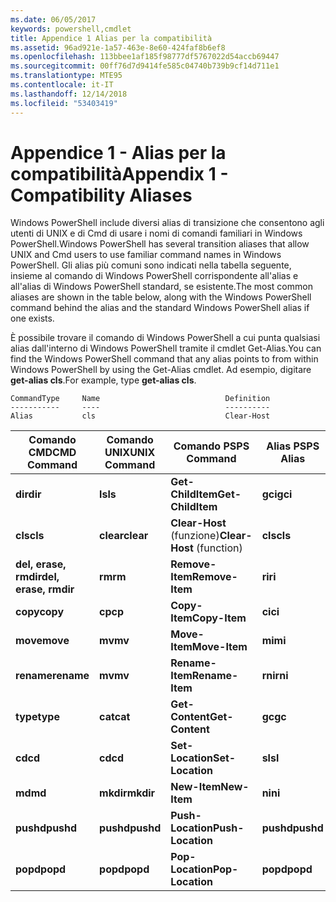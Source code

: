 ```yaml
---
ms.date: 06/05/2017
keywords: powershell,cmdlet
title: Appendice 1 Alias per la compatibilità
ms.assetid: 96ad921e-1a57-463e-8e60-424faf8b6ef8
ms.openlocfilehash: 113bbee1af185f98777df5767022d54accb69447
ms.sourcegitcommit: 00ff76d7d9414fe585c04740b739b9cf14d711e1
ms.translationtype: MTE95
ms.contentlocale: it-IT
ms.lasthandoff: 12/14/2018
ms.locfileid: "53403419"
---
```

# <a name="appendix-1---compatibility-aliases"></a><span data-ttu-id="21fb7-103">Appendice 1 - Alias per la compatibilità</span><span class="sxs-lookup"><span data-stu-id="21fb7-103">Appendix 1 - Compatibility Aliases</span></span>

<span data-ttu-id="21fb7-104">Windows PowerShell include diversi alias di transizione che consentono agli utenti di UNIX e di Cmd di usare i nomi di comandi familiari in Windows PowerShell.</span><span class="sxs-lookup"><span data-stu-id="21fb7-104">Windows PowerShell has several transition aliases that allow UNIX and Cmd users to use familiar command names in Windows PowerShell.</span></span> <span data-ttu-id="21fb7-105">Gli alias più comuni sono indicati nella tabella seguente, insieme al comando di Windows PowerShell corrispondente all'alias e all'alias di Windows PowerShell standard, se esistente.</span><span class="sxs-lookup"><span data-stu-id="21fb7-105">The most common aliases are shown in the table below, along with the Windows PowerShell command behind the alias and the standard Windows PowerShell alias if one exists.</span></span>

<span data-ttu-id="21fb7-106">È possibile trovare il comando di Windows PowerShell a cui punta qualsiasi alias dall'interno di Windows PowerShell tramite il cmdlet Get-Alias.</span><span class="sxs-lookup"><span data-stu-id="21fb7-106">You can find the Windows PowerShell command that any alias points to from within Windows PowerShell by using the Get-Alias cmdlet.</span></span> <span data-ttu-id="21fb7-107">Ad esempio, digitare **get-alias cls**.</span><span class="sxs-lookup"><span data-stu-id="21fb7-107">For example, type **get-alias cls**.</span></span>

```
CommandType     Name                            Definition
-----------     ----                            ----------
Alias           cls                             Clear-Host
```

|<span data-ttu-id="21fb7-108">Comando CMD</span><span class="sxs-lookup"><span data-stu-id="21fb7-108">CMD Command</span></span>|<span data-ttu-id="21fb7-109">Comando UNIX</span><span class="sxs-lookup"><span data-stu-id="21fb7-109">UNIX Command</span></span>|<span data-ttu-id="21fb7-110">Comando PS</span><span class="sxs-lookup"><span data-stu-id="21fb7-110">PS Command</span></span>|<span data-ttu-id="21fb7-111">Alias PS</span><span class="sxs-lookup"><span data-stu-id="21fb7-111">PS Alias</span></span>|
|---------------|----------------|--------------|------------|
|<span data-ttu-id="21fb7-112">**dir**</span><span class="sxs-lookup"><span data-stu-id="21fb7-112">**dir**</span></span>|<span data-ttu-id="21fb7-113">**ls**</span><span class="sxs-lookup"><span data-stu-id="21fb7-113">**ls**</span></span>|<span data-ttu-id="21fb7-114">**Get-ChildItem**</span><span class="sxs-lookup"><span data-stu-id="21fb7-114">**Get-ChildItem**</span></span>|<span data-ttu-id="21fb7-115">**gci**</span><span class="sxs-lookup"><span data-stu-id="21fb7-115">**gci**</span></span>|
|<span data-ttu-id="21fb7-116">**cls**</span><span class="sxs-lookup"><span data-stu-id="21fb7-116">**cls**</span></span>|<span data-ttu-id="21fb7-117">**clear**</span><span class="sxs-lookup"><span data-stu-id="21fb7-117">**clear**</span></span>|<span data-ttu-id="21fb7-118">**Clear-Host** (funzione)</span><span class="sxs-lookup"><span data-stu-id="21fb7-118">**Clear-Host** (function)</span></span>|<span data-ttu-id="21fb7-119">**cls**</span><span class="sxs-lookup"><span data-stu-id="21fb7-119">**cls**</span></span>|
|<span data-ttu-id="21fb7-120">**del, erase, rmdir**</span><span class="sxs-lookup"><span data-stu-id="21fb7-120">**del, erase, rmdir**</span></span>|<span data-ttu-id="21fb7-121">**rm**</span><span class="sxs-lookup"><span data-stu-id="21fb7-121">**rm**</span></span>|<span data-ttu-id="21fb7-122">**Remove-Item**</span><span class="sxs-lookup"><span data-stu-id="21fb7-122">**Remove-Item**</span></span>|<span data-ttu-id="21fb7-123">**ri**</span><span class="sxs-lookup"><span data-stu-id="21fb7-123">**ri**</span></span>|
|<span data-ttu-id="21fb7-124">**copy**</span><span class="sxs-lookup"><span data-stu-id="21fb7-124">**copy**</span></span>|<span data-ttu-id="21fb7-125">**cp**</span><span class="sxs-lookup"><span data-stu-id="21fb7-125">**cp**</span></span>|<span data-ttu-id="21fb7-126">**Copy-Item**</span><span class="sxs-lookup"><span data-stu-id="21fb7-126">**Copy-Item**</span></span>|<span data-ttu-id="21fb7-127">**ci**</span><span class="sxs-lookup"><span data-stu-id="21fb7-127">**ci**</span></span>|
|<span data-ttu-id="21fb7-128">**move**</span><span class="sxs-lookup"><span data-stu-id="21fb7-128">**move**</span></span>|<span data-ttu-id="21fb7-129">**mv**</span><span class="sxs-lookup"><span data-stu-id="21fb7-129">**mv**</span></span>|<span data-ttu-id="21fb7-130">**Move-Item**</span><span class="sxs-lookup"><span data-stu-id="21fb7-130">**Move-Item**</span></span>|<span data-ttu-id="21fb7-131">**mi**</span><span class="sxs-lookup"><span data-stu-id="21fb7-131">**mi**</span></span>|
|<span data-ttu-id="21fb7-132">**rename**</span><span class="sxs-lookup"><span data-stu-id="21fb7-132">**rename**</span></span>|<span data-ttu-id="21fb7-133">**mv**</span><span class="sxs-lookup"><span data-stu-id="21fb7-133">**mv**</span></span>|<span data-ttu-id="21fb7-134">**Rename-Item**</span><span class="sxs-lookup"><span data-stu-id="21fb7-134">**Rename-Item**</span></span>|<span data-ttu-id="21fb7-135">**rni**</span><span class="sxs-lookup"><span data-stu-id="21fb7-135">**rni**</span></span>|
|<span data-ttu-id="21fb7-136">**type**</span><span class="sxs-lookup"><span data-stu-id="21fb7-136">**type**</span></span>|<span data-ttu-id="21fb7-137">**cat**</span><span class="sxs-lookup"><span data-stu-id="21fb7-137">**cat**</span></span>|<span data-ttu-id="21fb7-138">**Get-Content**</span><span class="sxs-lookup"><span data-stu-id="21fb7-138">**Get-Content**</span></span>|<span data-ttu-id="21fb7-139">**gc**</span><span class="sxs-lookup"><span data-stu-id="21fb7-139">**gc**</span></span>|
|<span data-ttu-id="21fb7-140">**cd**</span><span class="sxs-lookup"><span data-stu-id="21fb7-140">**cd**</span></span>|<span data-ttu-id="21fb7-141">**cd**</span><span class="sxs-lookup"><span data-stu-id="21fb7-141">**cd**</span></span>|<span data-ttu-id="21fb7-142">**Set-Location**</span><span class="sxs-lookup"><span data-stu-id="21fb7-142">**Set-Location**</span></span>|<span data-ttu-id="21fb7-143">**sl**</span><span class="sxs-lookup"><span data-stu-id="21fb7-143">**sl**</span></span>|
|<span data-ttu-id="21fb7-144">**md**</span><span class="sxs-lookup"><span data-stu-id="21fb7-144">**md**</span></span>|<span data-ttu-id="21fb7-145">**mkdir**</span><span class="sxs-lookup"><span data-stu-id="21fb7-145">**mkdir**</span></span>|<span data-ttu-id="21fb7-146">**New-Item**</span><span class="sxs-lookup"><span data-stu-id="21fb7-146">**New-Item**</span></span>|<span data-ttu-id="21fb7-147">**ni**</span><span class="sxs-lookup"><span data-stu-id="21fb7-147">**ni**</span></span>|
|<span data-ttu-id="21fb7-148">**pushd**</span><span class="sxs-lookup"><span data-stu-id="21fb7-148">**pushd**</span></span>|<span data-ttu-id="21fb7-149">**pushd**</span><span class="sxs-lookup"><span data-stu-id="21fb7-149">**pushd**</span></span>|<span data-ttu-id="21fb7-150">**Push-Location**</span><span class="sxs-lookup"><span data-stu-id="21fb7-150">**Push-Location**</span></span>|<span data-ttu-id="21fb7-151">**pushd**</span><span class="sxs-lookup"><span data-stu-id="21fb7-151">**pushd**</span></span>|
|<span data-ttu-id="21fb7-152">**popd**</span><span class="sxs-lookup"><span data-stu-id="21fb7-152">**popd**</span></span>|<span data-ttu-id="21fb7-153">**popd**</span><span class="sxs-lookup"><span data-stu-id="21fb7-153">**popd**</span></span>|<span data-ttu-id="21fb7-154">**Pop-Location**</span><span class="sxs-lookup"><span data-stu-id="21fb7-154">**Pop-Location**</span></span>|<span data-ttu-id="21fb7-155">**popd**</span><span class="sxs-lookup"><span data-stu-id="21fb7-155">**popd**</span></span>|